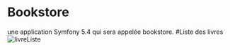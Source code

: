 # Bookstore
une application Symfony 5.4 qui sera appelée bookstore.
#Liste des livres
![livreListe](https://user-images.githubusercontent.com/85365359/152426975-f0b8d7f6-5d88-4d81-b9d4-e9383e55a1af.PNG)
